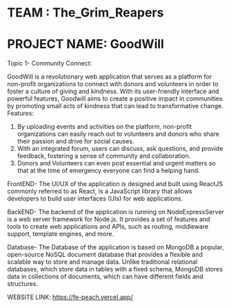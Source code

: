 # TEAM : The_Grim_Reapers
# PROJECT NAME: GoodWill

Topic 1- Community Connect:

GoodWill is a revolutionary web application that serves as a platform for non-profit organizations to connect with donors and volunteers in order to foster a culture of giving and kindness. With its user-friendly interface and powerful features, Goodwill aims to create a positive impact in communities by promoting small acts of kindness that can lead to transformative change. 
Features: 
  1. By uploading events and activities on the platform, non-profit organizations can easily reach out to volunteers and donors who share their passion and drive for social causes. 
  2. With an integrated forum, users can discuss, ask questions, and provide feedback, fostering a sense of community and collaboration.
  3. Donors and Volunteers can even post essential and urgent matters so that at the time of emergency everyone can find a helping hand.


FrontEND- The UI/UX of the application is designed and built using ReactJS commonly referred to as React, is a JavaScript library that allows developers to build user               interfaces (UIs) for web applications.


BackEND- The backend of the application is running on NodeExpressServer  is a web server framework for Node.js. It provides a set of features and tools to create web               applications and APIs, such as routing, middleware support, template engines, and more.


Database- The Database of the application is based on MongoDB a popular, open-source NoSQL document database that provides a flexible and scalable way to store and                 manage data. Unlike traditional relational databases, which store data in tables with a fixed schema, MongoDB stores data in collections of documents, which             can have different fields and structures.

WEBSITE LINK: https://fe-peach.vercel.app/
